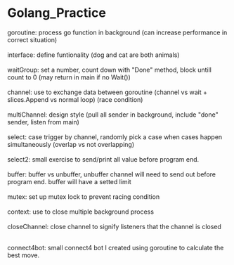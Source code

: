 # Golang_Practice

goroutine: process go function in background (can increase performance in correct situation) </br></br>
interface: define funtionality (dog and cat are both animals) </br> </br>
waitGroup: set a number, count down with "Done" method, block untill count to 0 (may return in main if no Wait()) </br></br>
channel: use to exchange data between goroutine (channel vs wait + slices.Append vs normal loop) (race condition) </br></br>
multiChannel: design style (pull all sender in background, include "done" sender, listen from main) </br></br>
select: case trigger by channel, randomly pick a case when cases happen simultaneously (overlap vs not overlapping)</br></br>
select2: small exercise to send/print all value before program end. </br></br>
buffer: buffer vs unbuffer, unbuffer channel will need to send out before program end. buffer will have a setted limit</br></br>
mutex: set up mutex lock to prevent racing condition </br></br>
context: use to close multiple background process </br></br>
closeChannel: close channel to signify listeners that the channel is closed </br></br>

connect4bot: small connect4 bot I created using goroutine to calculate the best move. </br>
